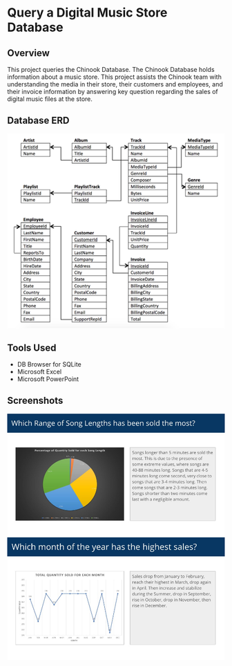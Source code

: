 # Query a Digital Music Store Database

## Overview
This project queries the Chinook Database. The Chinook Database holds information about a music store. This project assists the Chinook team with understanding the media in their store, their customers and employees, and their invoice information by answering key question regarding the sales of digital music files at the store.

## Database ERD
![DB ERD](Images/ERD.png)

## Tools Used
- DB Browser for SQLite
- Microsoft Excel
- Microsoft PowerPoint

## Screenshots
![Slide3](Images/Graph3.jpg)
![Slide4](Images/Graph4.jpg)
